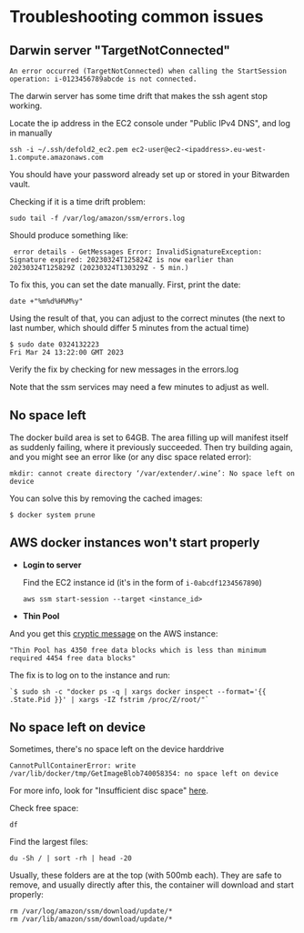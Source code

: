 # Troubleshooting common issues

## Darwin server "TargetNotConnected"

    An error occurred (TargetNotConnected) when calling the StartSession operation: i-0123456789abcde is not connected.

The darwin server has some time drift that makes the ssh agent stop working.

Locate the ip address in the EC2 console under "Public IPv4 DNS", and log in manually

    ssh -i ~/.ssh/defold2_ec2.pem ec2-user@ec2-<ipaddress>.eu-west-1.compute.amazonaws.com

You should have your password already set up or stored in your Bitwarden vault.

Checking if it is a time drift problem:

    sudo tail -f /var/log/amazon/ssm/errors.log

Should produce something like:

     error details - GetMessages Error: InvalidSignatureException: Signature expired: 20230324T125824Z is now earlier than 20230324T125829Z (20230324T130329Z - 5 min.)

To fix this, you can set the date manually.
First, print the date:

    date +"%m%d%H%M%y"

Using the result of that, you can adjust to the correct minutes (the next to last number, which should differ 5 minutes from the actual time)

    $ sudo date 0324132223
    Fri Mar 24 13:22:00 GMT 2023

Verify the fix by checking for new messages in the errors.log

Note that the ssm services may need a few minutes to adjust as well.


## No space left

The docker build area is set to 64GB. The area filling up will manifest itself as suddenly failing, where it previously succeeded. Then try building again, and you might see an error like (or any disc space related error):

    mkdir: cannot create directory ‘/var/extender/.wine’: No space left on device

You can solve this by removing the cached images:

    $ docker system prune

## AWS docker instances won't start properly

* __Login to server__

  Find the EC2 instance id (it's in the form of `i-0abcdf1234567890`)

    `aws ssm start-session --target <instance_id>`


* __Thin Pool__

 And you get this [cryptic message](https://docs.aws.amazon.com/AmazonECS/latest/developerguide/CannotCreateContainerError.html) on the AWS instance:

    "Thin Pool has 4350 free data blocks which is less than minimum required 4454 free data blocks"

  The fix is to log on to the instance and run:

    `$ sudo sh -c "docker ps -q | xargs docker inspect --format='{{ .State.Pid }}' | xargs -IZ fstrim /proc/Z/root/"`


## No space left on device

Sometimes, there's no space left on the device harddrive

```
CannotPullContainerError: write /var/lib/docker/tmp/GetImageBlob740058354: no space left on device
```

For more info, look for "Insufficient disc space" [here](https://docs.aws.amazon.com/AmazonECS/latest/developerguide/task_cannot_pull_image.html).

Check free space:

```
df
```

Find the largest files:

```
du -Sh / | sort -rh | head -20
```


Usually, these folders are at the top (with 500mb each). They are safe to remove, and usually directly after this, the container will download and start properly:

```
rm /var/log/amazon/ssm/download/update/*
rm /var/lib/amazon/ssm/download/update/*
```
